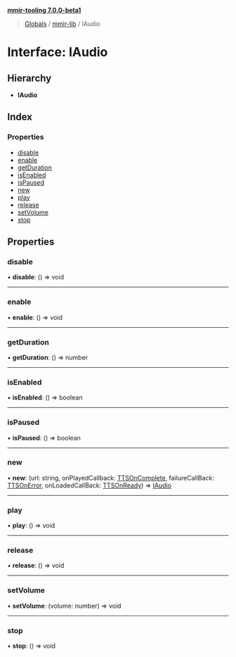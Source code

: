 **[mmir-tooling 7.0.0-beta1](../README.md)**

> [Globals](../README.md) / [mmir-lib](../modules/mmir_lib.md) / IAudio

# Interface: IAudio

## Hierarchy

* **IAudio**

## Index

### Properties

* [disable](mmir_lib.iaudio.md#disable)
* [enable](mmir_lib.iaudio.md#enable)
* [getDuration](mmir_lib.iaudio.md#getduration)
* [isEnabled](mmir_lib.iaudio.md#isenabled)
* [isPaused](mmir_lib.iaudio.md#ispaused)
* [new](mmir_lib.iaudio.md#new)
* [play](mmir_lib.iaudio.md#play)
* [release](mmir_lib.iaudio.md#release)
* [setVolume](mmir_lib.iaudio.md#setvolume)
* [stop](mmir_lib.iaudio.md#stop)

## Properties

### disable

•  **disable**: () => void

___

### enable

•  **enable**: () => void

___

### getDuration

•  **getDuration**: () => number

___

### isEnabled

•  **isEnabled**: () => boolean

___

### isPaused

•  **isPaused**: () => boolean

___

### new

•  **new**: (url: string, onPlayedCallback: [TTSOnComplete](../modules/mmir_lib.md#ttsoncomplete), failureCallBack: [TTSOnError](../modules/mmir_lib.md#ttsonerror), onLoadedCallBack: [TTSOnReady](../modules/mmir_lib.md#ttsonready)) => [IAudio](mmir_lib.iaudio.md)

___

### play

•  **play**: () => void

___

### release

•  **release**: () => void

___

### setVolume

•  **setVolume**: (volume: number) => void

___

### stop

•  **stop**: () => void
